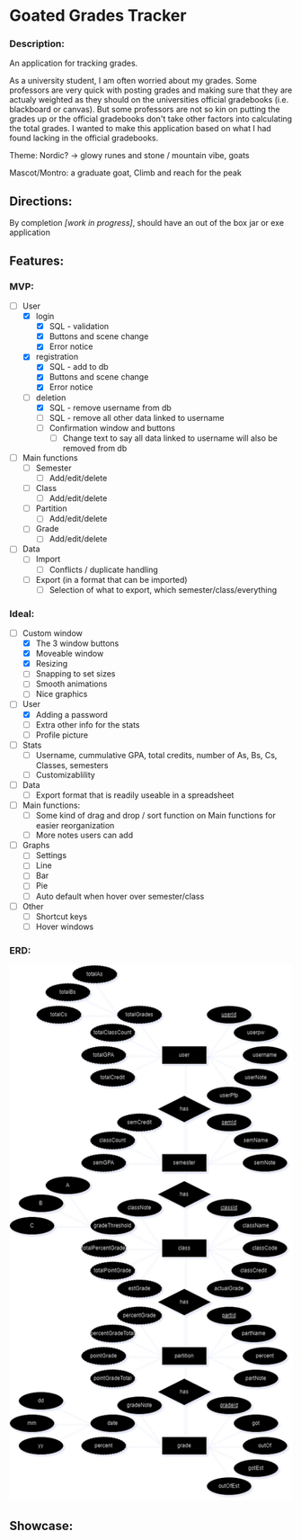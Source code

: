 # Goated Grades Tracker

### Description:
  An application for tracking grades.

  As a university student, I am often worried about my grades. 
  Some professors are very quick with posting grades and making sure that they are actualy weighted 
  as they should on the universities official gradebooks (i.e. blackboard or canvas). But some 
  professors are not so kin on putting the grades up or the official gradebooks don't take other 
  factors into calculating the total grades. I wanted to make this application based on what I had
  found lacking in the official gradebooks.

  Theme: Nordic? -> glowy runes and stone / mountain vibe, goats
  
  Mascot/Montro: a graduate goat, Climb and reach for the peak

## Directions:
  By completion *[work in progress]*, should have an out of the box jar or exe application 

## Features:

### MVP:
- [ ] User
  - [x] login
    - [x] SQL - validation
    - [x] Buttons and scene change
    - [x] Error notice
  - [x] registration
    - [x] SQL - add to db
    - [x] Buttons and scene change
    - [x] Error notice
  - [ ] deletion
    - [x] SQL - remove username from db
    - [ ] SQL - remove all other data linked to username
    - [ ] Confirmation window and buttons
      - [ ] Change text to say all data linked to username will also be removed from db
        
- [ ] Main functions
  - [ ] Semester
    - [ ] Add/edit/delete
  - [ ] Class
    - [ ] Add/edit/delete
  - [ ] Partition
    - [ ] Add/edit/delete
  - [ ] Grade
    - [ ] Add/edit/delete
      
- [ ] Data
  - [ ] Import
    - [ ] Conflicts / duplicate handling
  - [ ] Export (in a format that can be imported)
    - [ ] Selection of what to export, which semester/class/everything
        
### Ideal:
- [ ] Custom window
  - [x] The 3 window buttons
  - [x] Moveable window
  - [x] Resizing
  - [ ] Snapping to set sizes
  - [ ] Smooth animations
  - [ ] Nice graphics

- [ ] User
  - [x] Adding a password
  - [ ] Extra other info for the stats
  - [ ] Profile picture

- [ ] Stats
    - [ ] Username, cummulative GPA, total credits, number of As, Bs, Cs, Classes, semesters
    - [ ] Customizablility

- [ ] Data
  - [ ] Export format that is readily useable in a spreadsheet

- [ ] Main functions:
  - [ ] Some kind of drag and drop / sort function on Main functions for easier reorganization
  - [ ] More notes users can add

- [ ] Graphs
  - [ ] Settings
  - [ ] Line
  - [ ] Bar
  - [ ] Pie
  - [ ] Auto default when hover over semester/class

- [ ] Other
  - [ ] Shortcut keys
  - [ ] Hover windows
  
### ERD:
 ![GGT ERD](graphics/erd.png "GGT ERD")

## Showcase:
